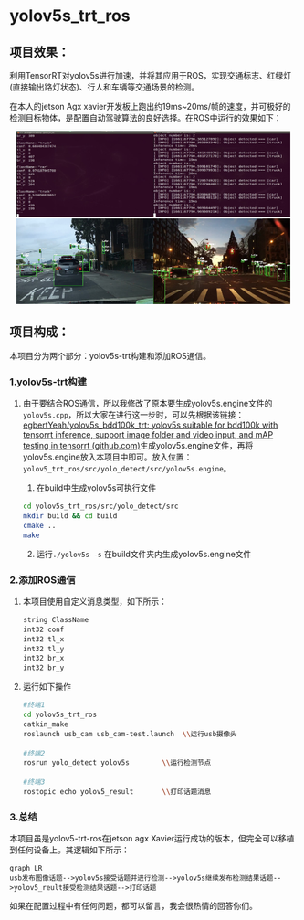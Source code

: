 # yolov5s_trt_ros

## 项目效果：

利用TensorRT对yolov5s进行加速，并将其应用于ROS，实现交通标志、红绿灯(直接输出路灯状态)、行人和车辆等交通场景的检测。

在本人的jetson Agx xavier开发板上跑出约19ms~20ms/帧的速度，并可极好的检测目标物体，是配置自动驾驶算法的良好选择。在ROS中运行的效果如下：

<div align=center>
<img src="https://github.com/wk123467/yolov5s_trt_ros/blob/master/Show_message.jpg" width="240" height="150"><img src="https://github.com/wk123467/yolov5s_trt_ros/blob/master/Show_node.jpg" width="240" height="150">
</div>

<div align=center>
<img src="https://github.com/wk123467/yolov5s_trt_ros/blob/master/result%60.jpg" width="240" height="150"><img src="https://github.com/wk123467/yolov5s_trt_ros/blob/master/result2.jpg" width="240" height="150">
</div>

## 项目构成：

本项目分为两个部分：yolov5s-trt构建和添加ROS通信。

### 1.yolov5s-trt构建

1. 由于要结合ROS通信，所以我修改了原本要生成yolov5s.engine文件的`yolov5s.cpp`，所以大家在进行这一步时，可以先根据该链接：[egbertYeah/yolov5s_bdd100k_trt: yolov5s suitable for bdd100k with tensorrt inference, support image folder and video input, and mAP testing in tensorrt (github.com)](https://github.com/egbertYeah/yolov5s_bdd100k_trt)生成yolov5s.engine文件，再将yolov5s.engine放入本项目中即可。放入位置：`yolov5_trt_ros/src/yolo_detect/src/yolov5s.engine`。

   1. 在build中生成yolov5s可执行文件

   ```sh
   cd yolov5s_trt_ros/src/yolo_detect/src
   mkdir build && cd build    
   cmake ..
   make
   ```

   2. 运行`./yolov5s -s` 在build文件夹内生成yolov5s.engine文件

### 2.添加ROS通信

1. 本项目使用自定义消息类型，如下所示：

   ```sh
   string ClassName
   int32 conf
   int32 tl_x
   int32 tl_y
   int32 br_x
   int32 br_y
   ```

2. 运行如下操作

   ```sh
   #终端1
   cd yolov5s_trt_ros
   catkin_make
   roslaunch usb_cam usb_cam-test.launch  \\运行usb摄像头
   
   #终端2
   rosrun yolo_detect yolov5s        \\运行检测节点
   
   #终端3
   rostopic echo yolov5_result       \\打印话题消息
   ```

### 3.总结

本项目虽是yolov5-trt-ros在jetson agx Xavier运行成功的版本，但完全可以移植到任何设备上。其逻辑如下所示：

```mermaid
graph LR
usb发布图像话题-->yolov5s接受话题并进行检测-->yolov5s继续发布检测结果话题-->yolov5_reult接受检测结果话题-->打印话题
```

如果在配置过程中有任何问题，都可以留言，我会很热情的回答你们。
